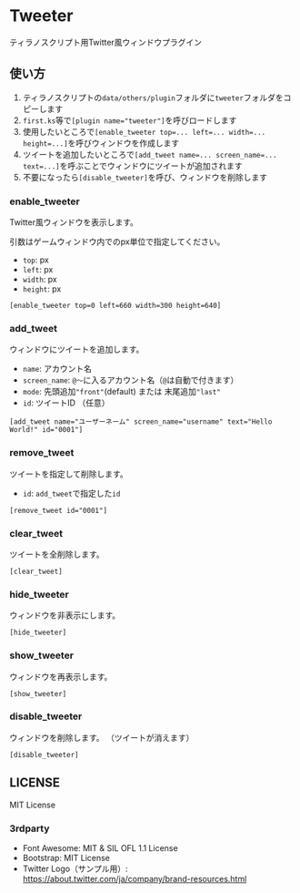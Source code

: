 # Tweeter

ティラノスクリプト用Twitter風ウィンドウプラグイン

## 使い方

1. ティラノスクリプトの`data/others/plugin`フォルダに`tweeter`フォルダをコピーします
2. `first.ks`等で`[plugin name="tweeter"]`を呼びロードします
3. 使用したいところで`[enable_tweeter top=... left=... width=... height=...]`を呼びウィンドウを作成します
4. ツイートを追加したいところで`[add_tweet name=... screen_name=... text=...]`を呼ぶことでウィンドウにツイートが追加されます
5. 不要になったら`[disable_tweeter]`を呼び、ウィンドウを削除します

### enable_tweeter

Twitter風ウィンドウを表示します。

引数はゲームウィンドウ内でのpx単位で指定してください。

* `top`: px
* `left`: px
* `width`: px
* `height`: px

```
[enable_tweeter top=0 left=660 width=300 height=640]
```

### add_tweet

ウィンドウにツイートを追加します。

* `name`: アカウント名
* `screen_name`: `@〜`に入るアカウント名（`@`は自動で付きます）
* `mode`: 先頭追加`"front"`(default) または 末尾追加`"last"`
* `id`: ツイートID （任意）

```
[add_tweet name="ユーザーネーム" screen_name="username" text="Hello World!" id="0001"]
```

### remove_tweet

ツイートを指定して削除します。

* `id`: `add_tweet`で指定した`id`

```
[remove_tweet id="0001"]
```

### clear_tweet

ツイートを全削除します。

```
[clear_tweet]
```

### hide_tweeter

ウィンドウを非表示にします。

```
[hide_tweeter]
```

### show_tweeter

ウィンドウを再表示します。

```
[show_tweeter]
```

### disable_tweeter

ウィンドウを削除します。
（ツイートが消えます）

```
[disable_tweeter]
```

## LICENSE

MIT License

### 3rdparty

* Font Awesome: MIT & SIL OFL 1.1 License
* Bootstrap: MIT License
* Twitter Logo（サンプル用）: https://about.twitter.com/ja/company/brand-resources.html
